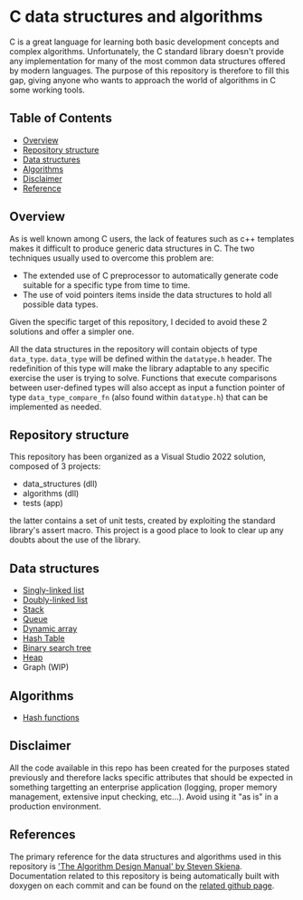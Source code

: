 # C data structures and algorithms

C is a great language for learning both basic development concepts and complex algorithms. Unfortunately, the C standard library doesn't provide any implementation for many of the most common data structures offered by modern languages. The purpose of this repository is therefore to fill this gap, giving anyone who wants to approach the world of algorithms in C some working tools.

## Table of Contents

- [Overview](#overview)
- [Repository structure](#repository-structure)
- [Data structures](#data-structures)
- [Algorithms](#algorithms)
- [Disclaimer](#disclaimer)
- [Reference](#reference)

## Overview

As is well known among C users, the lack of features such as c++ templates makes it difficult to produce generic data structures in C. The two techniques usually used to overcome this problem are:

- The extended use of C preprocessor to automatically generate code suitable for a specific type from time to time.
- The use of void pointers items inside the data structures to hold all possible data types.

Given the specific target of this repository, I decided to avoid these 2 solutions and offer a simpler one.

All the data structures in the repository will contain objects of type `data_type`. `data_type` will be defined within the `datatype.h` header. The redefinition of this type will make the library adaptable to any specific exercise the user is trying to solve.
Functions that execute comparisons between user-defined types will also accept as input a function pointer of type `data_type_compare_fn` (also found within `datatype.h`) that can be implemented as needed.

## Repository structure

This repository has been organized as a Visual Studio 2022 solution, composed of 3 projects:

- data_structures (dll)
- algorithms (dll)
- tests (app)

the latter contains a set of unit tests, created by exploiting the standard library's assert macro. This project is a good place to look to clear up any doubts about the use of the library.

## Data structures

- [Singly-linked list](https://nodjiin.github.io/C_data_structures_and_algorithms/structsingly__linked__list__t.html)
- [Doubly-linked list](https://nodjiin.github.io/C_data_structures_and_algorithms/structdoubly__linked__list__t.html)
- [Stack](https://nodjiin.github.io/C_data_structures_and_algorithms/structstack__t.html)
- [Queue](https://nodjiin.github.io/C_data_structures_and_algorithms/structqueue__t.html)
- [Dynamic array](https://nodjiin.github.io/C_data_structures_and_algorithms/structdynamic__array__t.html)
- [Hash Table](https://nodjiin.github.io/C_data_structures_and_algorithms/structhashtable__t.html)
- [Binary search tree](https://nodjiin.github.io/C_data_structures_and_algorithms/structbinary__search__tree__t.html)
- [Heap](https://nodjiin.github.io/C_data_structures_and_algorithms/structheap__t.html)
- Graph (WIP)

## Algorithms

- [Hash functions](https://nodjiin.github.io/C_data_structures_and_algorithms/hashing_8c.html)

## Disclaimer

All the code available in this repo has been created for the purposes stated previously and therefore lacks specific attributes that should be expected in something targetting an enterprise application (logging, proper memory management, extensive input checking, etc...). Avoid using it "as is" in a production environment.

## References

The primary reference for the data structures and algorithms used in this repository is ['The Algorithm Design Manual' by Steven Skiena](https://www.algorist.com/).
Documentation related to this repository is being automatically built with doxygen on each commit and can be found on the [related github page](https://nodjiin.github.io/C_data_structures_and_algorithms/index.html).
